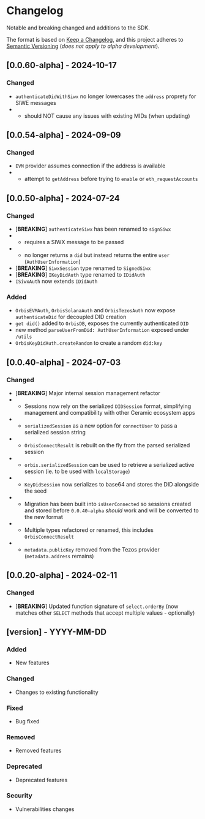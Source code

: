 # Changelog
Notable and breaking changed and additions to the SDK.

The format is based on [Keep a Changelog](https://keepachangelog.com/en/1.1.0/),
and this project adheres to [Semantic Versioning](https://semver.org/spec/v2.0.0.html) (*does not apply to alpha development*).

## [0.0.60-alpha] - 2024-10-17

### Changed
- `authenticateDidWithSiwx` no longer lowercases the `address` proprety for SIWE messages
- - should NOT cause any issues with existing MIDs (when updating)

## [0.0.54-alpha] - 2024-09-09

### Changed
- `EVM` provider assumes connection if the address is available
- - attempt to `getAddress` before trying to `enable` or `eth_requestAccounts`

## [0.0.50-alpha] - 2024-07-24

### Changed
- [**BREAKING**] `authenticateSiwx` has been renamed to `signSiwx`
- - requires a SIWX message to be passed
- - no longer returns a `did` but instead returns the entire `user` (`AuthUserInformation`)
- [**BREAKING**] `SiwxSession` type renamed to `SignedSiwx`
- [**BREAKING**] `IKeyDidAuth` type renamed to `IDidAuth`
- `ISiwxAuth` now extends `IDidAuth`

### Added
- `OrbisEVMAuth`, `OrbisSolanaAuth` and `OrbisTezosAuth` now expose `authenticateDid` for decoupled DID creation
- `get did()` added to `OrbisDB`, exposes the currently authenticated `DID`
- new method `parseUserFromDid: AuthUserInformation` exposed under `/utils`
- `OrbisKeyDidAuth.createRandom` to create a random `did:key`
  
## [0.0.40-alpha] - 2024-07-03

### Changed
- [**BREAKING**] Major internal session management refactor
- - Sessions now rely on the serialized `DIDSession` format, simplifying management and compatibility with other Ceramic ecosystem apps
- - `serializedSession` as a new option for `connectUser` to pass a serialized session string
- - `OrbisConnectResult` is rebuilt on the fly from the parsed serialized session
- - `orbis.serializedSession` can be used to retrieve a serialized active session (ie. to be used with `localStorage`)
- - `KeyDidSession` now serializes to base64 and stores the DID alongside the seed
- - Migration has been built into `isUserConnected` so sessions created and stored before `0.0.40-alpha` *should* work and will be converted to the new format
- - Multiple types refactored or renamed, this includes `OrbisConnectResult`
- - `metadata.publicKey` removed from the Tezos provider (`metadata.address` remains)

## [0.0.20-alpha] - 2024-02-11

### Changed
- [**BREAKING**] Updated function signature of `select.orderBy` (now matches other `SELECT` methods that accept multiple values - optionally)

## [version] - YYYY-MM-DD

### Added
- New features

### Changed
- Changes to existing functionality

### Fixed
- Bug fixed

### Removed
- Removed features

### Deprecated
- Deprecated features

### Security
- Vulnerabilities changes
